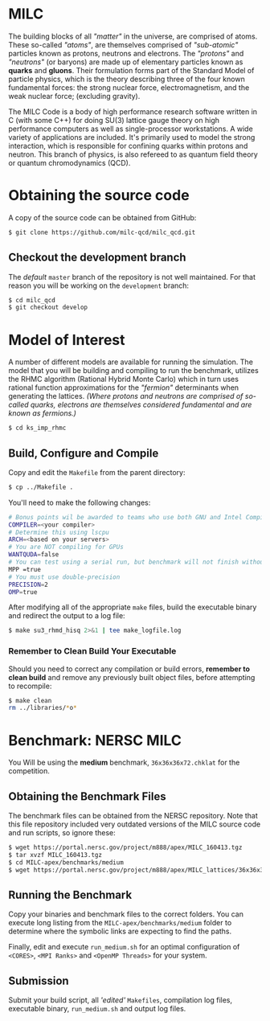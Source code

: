 MILC
=====

The building blocks of all *"matter"* in the universe, are comprised of atoms. These so-called *"atoms"*, are themselves comprised of *"sub-atomic"* particles known as protons, neutrons and electrons. The *"protons"* and *"neutrons"* (or baryons) are made up of elementary particles known as **quarks** and **gluons**. Their formulation forms part of the Standard Model of particle physics, which is the theory describing three of the four known fundamental forces: the strong nuclear force, electromagnetism, and the weak nuclear force; (excluding gravity).

The MILC Code is a body of high performance research software written in C (with some C++) for doing SU(3) lattice gauge theory on high performance computers as well as single-processor workstations. A wide variety of applications are included. It's primarily used to model the strong interaction, which is responsible for confining quarks within protons and neutron. This branch of physics, is also refereed to as quantum field theory or quantum chromodynamics (QCD).

# Obtaining the source code

A copy of the source code can be obtained from GitHub:
```bash
$ git clone https://github.com/milc-qcd/milc_qcd.git
```

## Checkout the development branch

The *default* `master` branch of the repository is not well maintained. For that reason you will be working on the `development` branch:
```bash
$ cd milc_qcd
$ git checkout develop
```

# Model of Interest

A number of different models are available for running the simulation. The model that you will be building and compiling to run the benchmark, utilizes the RHMC algorithm (Rational Hybrid Monte Carlo) which in turn uses rational function approximations for the *"fermion"* determinants when generating the lattices. *(Where protons and neutrons are comprised of so-called quarks, electrons are themselves considered fundamental and are known as fermions.)*

```bash
$ cd ks_imp_rhmc
```
## Build, Configure and Compile

Copy and edit the `Makefile` from the parent directory:

```bash
$ cp ../Makefile .
```

You'll need to make the following changes:

```bash
# Bonus points wil be awarded to teams who use both GNU and Intel Compilers
COMPILER=<your compiler>
# Determine this using lscpu
ARCH=<based on your servers>
# You are NOT compiling for GPUs
WANTQUDA=false
# You can test using a serial run, but benchmark will not finish without MPI and/or OpenMP Threads
MPP =true
# You must use double-precision
PRECISION=2
OMP=true
```

After modifying all of the appropriate `make` files, build the executable binary and redirect the output to a log file:

```bash
$ make su3_rhmd_hisq 2>&1 | tee make_logfile.log
```

### Remember to Clean Build Your Executable

Should you need to correct any compilation or build errors, **remember to clean build** and remove any previously built object files, before attempting to recompile:

```bash
$ make clean
rm ../libraries/*o*
```

# Benchmark: NERSC MILC

You Will be using the **medium** benchmark, `36x36x36x72.chklat` for the competition.

## Obtaining the Benchmark Files

The benchmark files can be obtained from the NERSC repository. Note that this file repository included very outdated versions of the MILC source code and run scripts, so ignore these:

```bash
$ wget https://portal.nersc.gov/project/m888/apex/MILC_160413.tgz
$ tar xvzf MILC_160413.tgz
$ cd MILC-apex/benchmarks/medium
$ wget https://portal.nersc.gov/project/m888/apex/MILC_lattices/36x36x36x72.chklat
```

## Running the Benchmark

Copy your binaries and benchmark files to the correct folders. You can execute long listing from the `MILC-apex/benchmarks/medium` folder to determine where the symbolic links are expecting to find the paths.

Finally, edit and execute `run_medium.sh` for an optimal configuration of `<CORES>`, `<MPI Ranks>` and `<OpenMP Threads>` for your system.

## Submission

Submit your build script, all *'edited'* `Makefiles`, compilation log files, executable binary, `run_medium.sh` and output log files.
